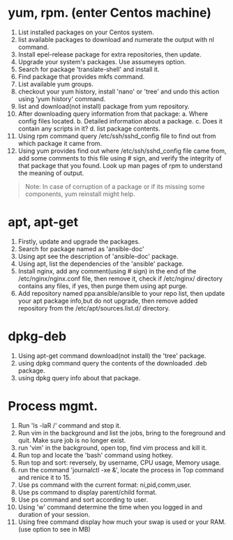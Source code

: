 #  yum, rpm. (enter Centos machine)
1. List installed packages on your Centos system.
2. list available packages to download and numerate the output with nl command.
3. Install epel-release package for extra repositories, then update.
4. Upgrade your system's packages. Use assumeyes option.
5. Search for package 'translate-shell' and install it.
6. Find package that provides mkfs command.
7. List available yum groups.
8. checkout your yum history, install 'nano' or 'tree' and undo this action using 'yum history' command.
9. list and download(not install) package from yum repository.
10. After downloading query information from that package: 
    a. Where config files located.
    b. Detailed information about a package.
    c. Does it contain any scripts in it?
    d. list package contents.
11. Using rpm command query /etc/ssh/sshd_config file to find out from which package it came from.
12. Using yum provides find out where /etc/ssh/sshd_config file came from, add some comments to this file
using # sign, and verify the integrity of that package that you found. Look up man pages of rpm to understand the meaning of output.
> Note: In case of corruption of a package or if its missing some components, yum reinstall might help.

# apt, apt-get

1. Firstly, update and upgrade the packages.
2. Search for package named as 'ansible-doc'
3. Using apt see the description of 'ansible-doc' package.
4. Using apt, list the dependencies of the 'ansible' package.
5. Install nginx, add any comment(using # sign) in the end of the /etc/nginx/nginx.conf file, 
then remove it, check if /etc/nginx/ directory contains any files, if yes, then purge them using apt purge.
6. Add repository named ppa:ansible/ansible to your repo list, then update your apt package info,but do not upgrade, then remove added repository from the /etc/apt/sources.list.d/ directory.

# dpkg-deb
1. Using apt-get command download(not install) the 'tree' package.
2. using dpkg command query the contents of the downloaded .deb package.
3. using dpkg query info about that package.

# Process mgmt. 
1. Run 'ls -laR /' command and stop it. 
2. Run vim in the background and list the jobs, bring to the foreground and quit. Make sure job is no longer exist.
3. run 'vim' in the background, open top, find vim process and kill it.
4. Run top and locate the 'bash' command using hotkey.
5. Run top and sort: reversely, by username, CPU usage, Memory usage.
6. run the command 'journalctl -xe &', locate the process in Top command and renice it to 15.
7. Use ps command with the current format: ni,pid,comm,user.
8. Use ps command to display parent/child format.
9. Use ps command and sort according to user.
10. Using 'w' command determine the time when you logged in and duration of your session.
11. Using free command display how much your swap is used or your RAM.(use option to see in MB)




